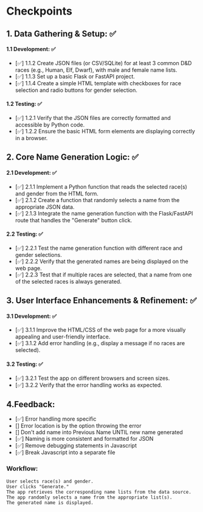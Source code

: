 # Checkpoints
## 1. Data Gathering & Setup: ✅ 
#### 1.1 Development: ✅
- [✅] 1.1.2 Create JSON files (or CSV/SQLite) for at least 3 common D&D races (e.g., Human, Elf, Dwarf), with male and female name lists. 
- [✅] 1.1.3 Set up a basic Flask or FastAPI project.
- [✅] 1.1.4 Create a simple HTML template with checkboxes for race selection and radio buttons for gender selection.  
#### 1.2 Testing: ✅
- [✅] 1.2.1 Verify that the JSON files are correctly formatted and accessible by Python code. 
- [✅] 1.2.2 Ensure the basic HTML form elements are displaying correctly in a browser.


## 2. Core Name Generation Logic:  ✅ 
#### 2.1 Development: ✅
- [✅] 2.1.1 Implement a Python function that reads the selected race(s) and gender from the HTML form.
- [✅] 2.1.2 Create a function that randomly selects a name from the appropriate JSON data.
- [✅] 2.1.3 Integrate the name generation function with the Flask/FastAPI route that handles the "Generate" button click.
#### 2.2 Testing: ✅
- [✅] 2.2.1 Test the name generation function with different race and gender selections.
- [✅] 2.2.2 Verify that the generated names are being displayed on the web page.
- [✅] 2.2.3 Test that if multiple races are selected, that a name from one of the selected races is always generated.


## 3. User Interface Enhancements & Refinement: ✅
#### 3.1 Development: ✅
- [✅] 3.1.1 Improve the HTML/CSS of the web page for a more visually appealing and user-friendly interface.
- [✅] 3.1.2 Add error handling (e.g., display a message if no races are selected).
#### 3.2 Testing: ✅
- [✅] 3.2.1 Test the app on different browsers and screen sizes.
- [✅] 3.2.2 Verify that the error handling works as expected.

    

## 4.Feedback:
- [✅] Error handling more specific
- [] Error location is by the option throwing the error
- [] Don't add name into Previous Name UNTIL new name generated
- [✅] Naming is more consistent and formatted for JSON
- [✅] Remove debugging statements in Javascript
- [✅] Break Javascript into a separate file

### Workflow:
    User selects race(s) and gender.
    User clicks "Generate."
    The app retrieves the corresponding name lists from the data source.
    The app randomly selects a name from the appropriate list(s).
    The generated name is displayed.


